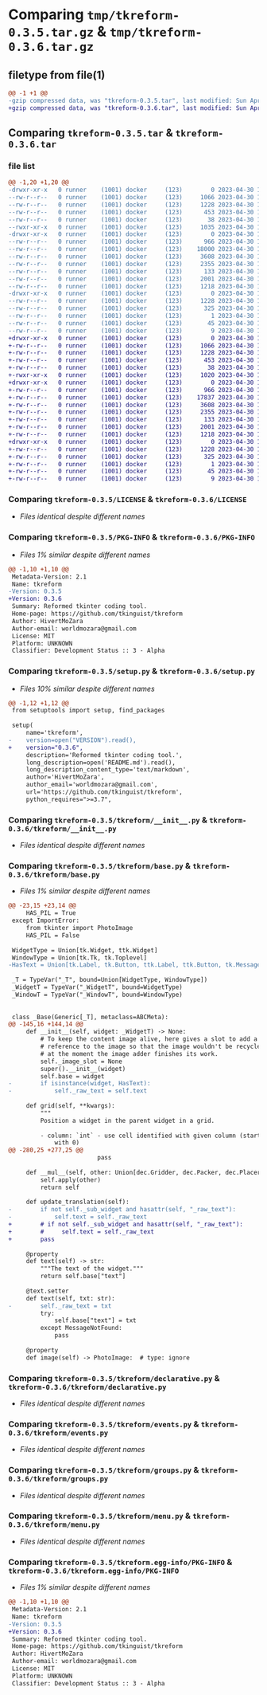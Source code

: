 # Comparing `tmp/tkreform-0.3.5.tar.gz` & `tmp/tkreform-0.3.6.tar.gz`

## filetype from file(1)

```diff
@@ -1 +1 @@
-gzip compressed data, was "tkreform-0.3.5.tar", last modified: Sun Apr 30 13:06:02 2023, max compression
+gzip compressed data, was "tkreform-0.3.6.tar", last modified: Sun Apr 30 13:25:29 2023, max compression
```

## Comparing `tkreform-0.3.5.tar` & `tkreform-0.3.6.tar`

### file list

```diff
@@ -1,20 +1,20 @@
-drwxr-xr-x   0 runner    (1001) docker     (123)        0 2023-04-30 13:06:02.605682 tkreform-0.3.5/
--rw-r--r--   0 runner    (1001) docker     (123)     1066 2023-04-30 13:05:57.000000 tkreform-0.3.5/LICENSE
--rw-r--r--   0 runner    (1001) docker     (123)     1228 2023-04-30 13:06:02.605682 tkreform-0.3.5/PKG-INFO
--rw-r--r--   0 runner    (1001) docker     (123)      453 2023-04-30 13:05:57.000000 tkreform-0.3.5/README.md
--rw-r--r--   0 runner    (1001) docker     (123)       38 2023-04-30 13:06:02.605682 tkreform-0.3.5/setup.cfg
--rwxr-xr-x   0 runner    (1001) docker     (123)     1035 2023-04-30 13:05:57.000000 tkreform-0.3.5/setup.py
-drwxr-xr-x   0 runner    (1001) docker     (123)        0 2023-04-30 13:06:02.601682 tkreform-0.3.5/tkreform/
--rw-r--r--   0 runner    (1001) docker     (123)      966 2023-04-30 13:05:57.000000 tkreform-0.3.5/tkreform/__init__.py
--rw-r--r--   0 runner    (1001) docker     (123)    18000 2023-04-30 13:05:57.000000 tkreform-0.3.5/tkreform/base.py
--rw-r--r--   0 runner    (1001) docker     (123)     3608 2023-04-30 13:05:57.000000 tkreform-0.3.5/tkreform/declarative.py
--rw-r--r--   0 runner    (1001) docker     (123)     2355 2023-04-30 13:05:57.000000 tkreform-0.3.5/tkreform/events.py
--rw-r--r--   0 runner    (1001) docker     (123)      133 2023-04-30 13:05:57.000000 tkreform-0.3.5/tkreform/exceptions.py
--rw-r--r--   0 runner    (1001) docker     (123)     2001 2023-04-30 13:05:57.000000 tkreform-0.3.5/tkreform/groups.py
--rw-r--r--   0 runner    (1001) docker     (123)     1218 2023-04-30 13:05:57.000000 tkreform-0.3.5/tkreform/menu.py
-drwxr-xr-x   0 runner    (1001) docker     (123)        0 2023-04-30 13:06:02.605682 tkreform-0.3.5/tkreform.egg-info/
--rw-r--r--   0 runner    (1001) docker     (123)     1228 2023-04-30 13:06:02.000000 tkreform-0.3.5/tkreform.egg-info/PKG-INFO
--rw-r--r--   0 runner    (1001) docker     (123)      325 2023-04-30 13:06:02.000000 tkreform-0.3.5/tkreform.egg-info/SOURCES.txt
--rw-r--r--   0 runner    (1001) docker     (123)        1 2023-04-30 13:06:02.000000 tkreform-0.3.5/tkreform.egg-info/dependency_links.txt
--rw-r--r--   0 runner    (1001) docker     (123)       45 2023-04-30 13:06:02.000000 tkreform-0.3.5/tkreform.egg-info/requires.txt
--rw-r--r--   0 runner    (1001) docker     (123)        9 2023-04-30 13:06:02.000000 tkreform-0.3.5/tkreform.egg-info/top_level.txt
+drwxr-xr-x   0 runner    (1001) docker     (123)        0 2023-04-30 13:25:29.600220 tkreform-0.3.6/
+-rw-r--r--   0 runner    (1001) docker     (123)     1066 2023-04-30 13:25:20.000000 tkreform-0.3.6/LICENSE
+-rw-r--r--   0 runner    (1001) docker     (123)     1228 2023-04-30 13:25:29.600220 tkreform-0.3.6/PKG-INFO
+-rw-r--r--   0 runner    (1001) docker     (123)      453 2023-04-30 13:25:21.000000 tkreform-0.3.6/README.md
+-rw-r--r--   0 runner    (1001) docker     (123)       38 2023-04-30 13:25:29.600220 tkreform-0.3.6/setup.cfg
+-rwxr-xr-x   0 runner    (1001) docker     (123)     1020 2023-04-30 13:25:21.000000 tkreform-0.3.6/setup.py
+drwxr-xr-x   0 runner    (1001) docker     (123)        0 2023-04-30 13:25:29.600220 tkreform-0.3.6/tkreform/
+-rw-r--r--   0 runner    (1001) docker     (123)      966 2023-04-30 13:25:21.000000 tkreform-0.3.6/tkreform/__init__.py
+-rw-r--r--   0 runner    (1001) docker     (123)    17837 2023-04-30 13:25:21.000000 tkreform-0.3.6/tkreform/base.py
+-rw-r--r--   0 runner    (1001) docker     (123)     3608 2023-04-30 13:25:21.000000 tkreform-0.3.6/tkreform/declarative.py
+-rw-r--r--   0 runner    (1001) docker     (123)     2355 2023-04-30 13:25:21.000000 tkreform-0.3.6/tkreform/events.py
+-rw-r--r--   0 runner    (1001) docker     (123)      133 2023-04-30 13:25:21.000000 tkreform-0.3.6/tkreform/exceptions.py
+-rw-r--r--   0 runner    (1001) docker     (123)     2001 2023-04-30 13:25:21.000000 tkreform-0.3.6/tkreform/groups.py
+-rw-r--r--   0 runner    (1001) docker     (123)     1218 2023-04-30 13:25:21.000000 tkreform-0.3.6/tkreform/menu.py
+drwxr-xr-x   0 runner    (1001) docker     (123)        0 2023-04-30 13:25:29.600220 tkreform-0.3.6/tkreform.egg-info/
+-rw-r--r--   0 runner    (1001) docker     (123)     1228 2023-04-30 13:25:29.000000 tkreform-0.3.6/tkreform.egg-info/PKG-INFO
+-rw-r--r--   0 runner    (1001) docker     (123)      325 2023-04-30 13:25:29.000000 tkreform-0.3.6/tkreform.egg-info/SOURCES.txt
+-rw-r--r--   0 runner    (1001) docker     (123)        1 2023-04-30 13:25:29.000000 tkreform-0.3.6/tkreform.egg-info/dependency_links.txt
+-rw-r--r--   0 runner    (1001) docker     (123)       45 2023-04-30 13:25:29.000000 tkreform-0.3.6/tkreform.egg-info/requires.txt
+-rw-r--r--   0 runner    (1001) docker     (123)        9 2023-04-30 13:25:29.000000 tkreform-0.3.6/tkreform.egg-info/top_level.txt
```

### Comparing `tkreform-0.3.5/LICENSE` & `tkreform-0.3.6/LICENSE`

 * *Files identical despite different names*

### Comparing `tkreform-0.3.5/PKG-INFO` & `tkreform-0.3.6/PKG-INFO`

 * *Files 1% similar despite different names*

```diff
@@ -1,10 +1,10 @@
 Metadata-Version: 2.1
 Name: tkreform
-Version: 0.3.5
+Version: 0.3.6
 Summary: Reformed tkinter coding tool.
 Home-page: https://github.com/tkinguist/tkreform
 Author: HivertMoZara
 Author-email: worldmozara@gmail.com
 License: MIT
 Platform: UNKNOWN
 Classifier: Development Status :: 3 - Alpha
```

### Comparing `tkreform-0.3.5/setup.py` & `tkreform-0.3.6/setup.py`

 * *Files 10% similar despite different names*

```diff
@@ -1,12 +1,12 @@
 from setuptools import setup, find_packages
 
 setup(
     name='tkreform',
-    version=open("VERSION").read(),
+    version="0.3.6",
     description='Reformed tkinter coding tool.',
     long_description=open('README.md').read(),
     long_description_content_type='text/markdown',
     author='HivertMoZara',
     author_email='worldmozara@gmail.com',
     url='https://github.com/tkinguist/tkreform',
     python_requires=">=3.7",
```

### Comparing `tkreform-0.3.5/tkreform/__init__.py` & `tkreform-0.3.6/tkreform/__init__.py`

 * *Files identical despite different names*

### Comparing `tkreform-0.3.5/tkreform/base.py` & `tkreform-0.3.6/tkreform/base.py`

 * *Files 1% similar despite different names*

```diff
@@ -23,15 +23,14 @@
     HAS_PIL = True
 except ImportError:
     from tkinter import PhotoImage
     HAS_PIL = False
 
 WidgetType = Union[tk.Widget, ttk.Widget]
 WindowType = Union[tk.Tk, tk.Toplevel]
-HasText = Union[tk.Label, tk.Button, ttk.Label, ttk.Button, tk.Message]
 
 _T = TypeVar("_T", bound=Union[WidgetType, WindowType])
 _WidgetT = TypeVar("_WidgetT", bound=WidgetType)
 _WindowT = TypeVar("_WindowT", bound=WindowType)
 
 
 class _Base(Generic[_T], metaclass=ABCMeta):
@@ -145,16 +144,14 @@
     def __init__(self, widget: _WidgetT) -> None:
         # To keep the content image alive, here gives a slot to add a
         # reference to the image so that the image wouldn't be recycled by GC
         # at the moment the image adder finishes its work.
         self._image_slot = None
         super().__init__(widget)
         self.base = widget
-        if isinstance(widget, HasText):
-            self._raw_text = self.text
 
     def grid(self, **kwargs):
         """
         Position a widget in the parent widget in a grid.
 
         - column: `int` - use cell identified with given column (starting
             with 0)
@@ -280,25 +277,25 @@
                         pass
 
     def __mul__(self, other: Union[dec.Gridder, dec.Packer, dec.Placer]):
         self.apply(other)
         return self
 
     def update_translation(self):
-        if not self._sub_widget and hasattr(self, "_raw_text"):
-            self.text = self._raw_text
+        # if not self._sub_widget and hasattr(self, "_raw_text"):
+        #     self.text = self._raw_text
+        pass
 
     @property
     def text(self) -> str:
         """The text of the widget."""
         return self.base["text"]
 
     @text.setter
     def text(self, txt: str):
-        self._raw_text = txt
         try:
             self.base["text"] = txt
         except MessageNotFound:
             pass
 
     @property
     def image(self) -> PhotoImage:  # type: ignore
```

### Comparing `tkreform-0.3.5/tkreform/declarative.py` & `tkreform-0.3.6/tkreform/declarative.py`

 * *Files identical despite different names*

### Comparing `tkreform-0.3.5/tkreform/events.py` & `tkreform-0.3.6/tkreform/events.py`

 * *Files identical despite different names*

### Comparing `tkreform-0.3.5/tkreform/groups.py` & `tkreform-0.3.6/tkreform/groups.py`

 * *Files identical despite different names*

### Comparing `tkreform-0.3.5/tkreform/menu.py` & `tkreform-0.3.6/tkreform/menu.py`

 * *Files identical despite different names*

### Comparing `tkreform-0.3.5/tkreform.egg-info/PKG-INFO` & `tkreform-0.3.6/tkreform.egg-info/PKG-INFO`

 * *Files 1% similar despite different names*

```diff
@@ -1,10 +1,10 @@
 Metadata-Version: 2.1
 Name: tkreform
-Version: 0.3.5
+Version: 0.3.6
 Summary: Reformed tkinter coding tool.
 Home-page: https://github.com/tkinguist/tkreform
 Author: HivertMoZara
 Author-email: worldmozara@gmail.com
 License: MIT
 Platform: UNKNOWN
 Classifier: Development Status :: 3 - Alpha
```

